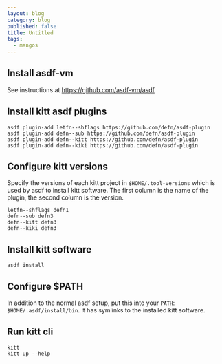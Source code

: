 ```yaml
---
layout: blog
category: blog
published: false
title: Untitled
tags:
  - mangos
---
```

## Install asdf-vm

See instructions at https://github.com/asdf-vm/asdf

## Install kitt asdf plugins

```
asdf plugin-add letfn--shflags https://github.com/defn/asdf-plugin
asdf plugin-add defn--sub https://github.com/defn/asdf-plugin
asdf plugin-add defn--kitt https://github.com/defn/asdf-plugin
asdf plugin-add defn--kiki https://github.com/defn/asdf-plugin
```

## Configure kitt versions

Specify the versions of each kitt project in `$HOME/.tool-versions` which is used by asdf to install kitt software.  The first column is the name of the plugin, the second column is the version.

```
letfn--shflags defn1
defn--sub defn3
defn--kitt defn3
defn--kiki defn3
```

## Install kitt software

`asdf install`

## Configure $PATH

In addition to the normal asdf setup, put this into your `PATH`: `$HOME/.asdf/install/bin`.  It has symlinks to the installed kitt software.

## Run kitt cli

```
kitt
kitt up --help
```
